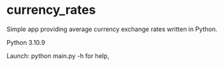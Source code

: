 # currency_rates

Simple app providing average currency exchange rates written in Python.


Python 3.10.9

Launch: python main.py -h for help, 